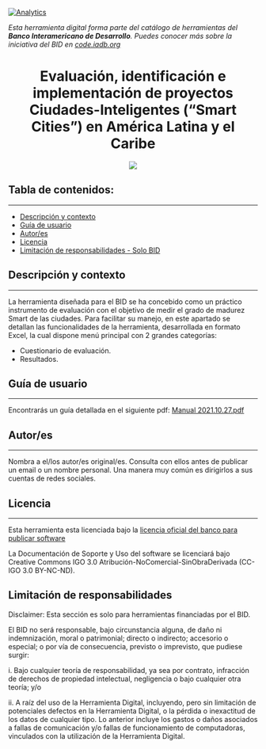 
[![Analytics](https://gabeacon.irvinlim.com/UA-4677001-16/evaluacion-macros-smart-cities/readme?useReferer)](https://github.com/EL-BID/Evaluacion-identificacion-e-implementacion-de-proyectos-Ciudades-Inteligentes)

*Esta herramienta digital forma parte del catálogo de herramientas del **Banco Interamericano de Desarrollo**. Puedes conocer más sobre la iniciativa del BID en [code.iadb.org](https://code.iadb.org)*

<h1 align="center"> Evaluación, identificación e implementación de proyectos Ciudades-Inteligentes (“Smart
Cities”) en América Latina y el Caribe</h1>
<p align="center"><img src="https://raw.githubusercontent.com/EL-BID/Evaluacion-identificacion-e-implementacion-de-proyectos-Ciudades-Inteligentes/main/evaluacio%CC%81n-smart-cities-interfaz.png"/></p> 

## Tabla de contenidos:
---

- [Descripción y contexto](#descripción-y-contexto)
- [Guía de usuario](#guía-de-usuario)
- [Autor/es](#autores)
- [Licencia](#licencia)
- [Limitación de responsabilidades - Solo BID](#limitación-de-responsabilidades)

## Descripción y contexto
---
La herramienta diseñada para el BID se ha concebido como un práctico instrumento de evaluación con el objetivo de medir
el grado de madurez Smart de las ciudades. Para facilitar su manejo, en este apartado se detallan las funcionalidades de la
herramienta, desarrollada en formato Excel, la cual dispone menú principal con 2 grandes categorías:
- Cuestionario de evaluación.
- Resultados. 

## Guía de usuario
---
Encontrarás un guía detallada en el siguiente pdf: [Manual 2021.10.27.pdf](https://github.com/EL-BID/Evaluacion-identificacion-e-implementacion-de-proyectos-Ciudades-Inteligentes-/blob/main/Manual%202021.10.27.pdf)
 	
## Autor/es
---
Nombra a el/los autor/es original/es. Consulta con ellos antes de publicar un email o un nombre personal. Una manera muy común es dirigirlos a sus cuentas de redes sociales.

## Licencia 
---

Esta herramienta esta licenciada bajo la [licencia oficial del banco para publicar software](https://github.com/EL-BID/Evaluacion-identificacion-e-implementacion-de-proyectos-Ciudades-Inteligentes/blob/main/LICENSE.md)

La Documentación de Soporte y Uso del software se licenciará bajo Creative Commons IGO 3.0 Atribución-NoComercial-SinObraDerivada (CC-IGO 3.0 BY-NC-ND).

## Limitación de responsabilidades
Disclaimer: Esta sección es solo para herramientas financiadas por el BID.

El BID no será responsable, bajo circunstancia alguna, de daño ni indemnización, moral o patrimonial; directo o indirecto; accesorio o especial; o por vía de consecuencia, previsto o imprevisto, que pudiese surgir:

i. Bajo cualquier teoría de responsabilidad, ya sea por contrato, infracción de derechos de propiedad intelectual, negligencia o bajo cualquier otra teoría; y/o

ii. A raíz del uso de la Herramienta Digital, incluyendo, pero sin limitación de potenciales defectos en la Herramienta Digital, o la pérdida o inexactitud de los datos de cualquier tipo. Lo anterior incluye los gastos o daños asociados a fallas de comunicación y/o fallas de funcionamiento de computadoras, vinculados con la utilización de la Herramienta Digital.
